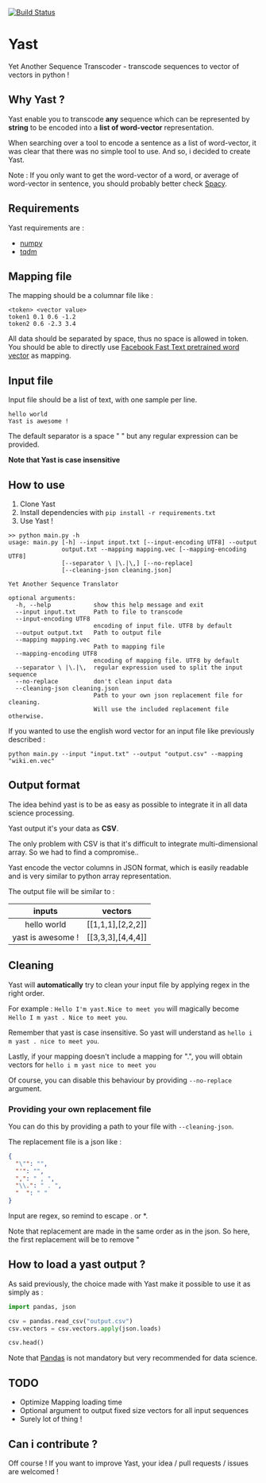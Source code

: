 [![Build Status](https://travis-ci.org/PPACI/yast.svg?branch=master)](https://travis-ci.org/PPACI/yast)
# Yast
Yet Another Sequence Transcoder - transcode sequences to vector of vectors in python !

## Why Yast ?
Yast enable you to transcode **any** sequence which can be represented by **string**
to be encoded into a **list of word-vector** representation.

When searching over a tool to encode a sentence as a list of word-vector, it was clear that there was no
simple tool to use. And so, i decided to create Yast.

Note : If you only want to get the word-vector of a word, or average of word-vector in sentence,
you should probably better check [Spacy](https://github.com/explosion/spaCy).

## Requirements
Yast requirements are :
* [numpy](https://github.com/numpy/numpy)
* [tqdm](https://github.com/tqdm/tqdm)

## Mapping file
The mapping should be a columnar file like :
```
<token> <vector value>
token1 0.1 0.6 -1.2
token2 0.6 -2.3 3.4
```

All data should be separated by space, thus no space is allowed in token.
You should be able to directly use [Facebook Fast Text pretrained word vector](https://github.com/facebookresearch/fastText/blob/master/pretrained-vectors.md) as mapping.

## Input file
Input file should be a list of text, with one sample per line.
```
hello world
Yast is awesome !
```
The default separator is a space " " but any regular expression can be provided.

**Note that Yast is case insensitive**

## How to use
1) Clone Yast
2) Install dependencies with `pip install -r requirements.txt`
3) Use Yast !

```
>> python main.py -h
usage: main.py [-h] --input input.txt [--input-encoding UTF8] --output
               output.txt --mapping mapping.vec [--mapping-encoding UTF8]
               [--separator \ |\.|\,] [--no-replace]
               [--cleaning-json cleaning.json]

Yet Another Sequence Translator

optional arguments:
  -h, --help            show this help message and exit
  --input input.txt     Path to file to transcode
  --input-encoding UTF8
                        encoding of input file. UTF8 by default
  --output output.txt   Path to output file
  --mapping mapping.vec
                        Path to mapping file
  --mapping-encoding UTF8
                        encoding of mapping file. UTF8 by default
  --separator \ |\.|\,  regular expression used to split the input sequence
  --no-replace          don't clean input data
  --cleaning-json cleaning.json
                        Path to your own json replacement file for cleaning.
                        Will use the included replacement file otherwise.

```

If you wanted to use the english word vector for an input file like previously described :
```
python main.py --input "input.txt" --output "output.csv" --mapping "wiki.en.vec" 
```

## Output format
The idea behind yast is to be as easy as possible to integrate it in all data science processing.

Yast output it's your data as **CSV**.

The only problem with CSV is that it's difficult to integrate multi-dimensional array. So we had to find a compromise..

Yast encode the vector columns in JSON format, which is easily readable and is very similar to python array representation.

The output file will be similar to :

|inputs|vectors|
|:----:|:-----:|
|hello world|[[1,1,1],[2,2,2]]
|yast is awesome !|[[3,3,3],[4,4,4]]|

## Cleaning
Yast will **automatically** try to clean your input file by applying regex in the right order.

For example : `Hello I'm yast.Nice to meet you` will magically become `Hello I m yast . Nice to meet you`.

Remember that yast is case insensitive. So yast will understand as `hello i m yast . nice to meet you`.

Lastly, if your mapping doesn't include a mapping for ".", you will obtain vectors for `hello i m yast nice to meet you`

Of course, you can disable this behaviour by providing `--no-replace` argument.

### Providing your own replacement file
You can do this by providing a path to your file with `--cleaning-json`.

The replacement file is a json like :
```json
{
  "\"": "",
  "'": "",
  ",": " , ",
  "\\.": " . ",
  "  ": " "
}
```
Input are regex, so remind to escape . or *. 

Note that replacement are made in the same order as in the json. So here, the first replacement will be to remove "

## How to load a yast output ?

As said previously, the choice made with Yast make it possible to use it as simply as :

```python
import pandas, json

csv = pandas.read_csv("output.csv")
csv.vectors = csv.vectors.apply(json.loads)

csv.head()
```

Note that [Pandas](https://github.com/pandas-dev/pandas) is not mandatory but very recommended for data science.

## TODO

* Optimize Mapping loading time
* Optional argument to output fixed size vectors for all input sequences
* Surely lot of thing !

## Can i contribute ?

Off course ! If you want to improve Yast, your idea / pull requests / issues are welcomed !